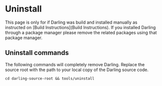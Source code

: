 # Uninstall

This page is only for if Darling was build and installed manually as instructed on [Build Instructions](Build Instructions). If you installed Darling through a package manager please remove the related packages using that package manager.

## Uninstall commands

The following commands will completely remove Darling. Replace the source root with the path to your local copy of the Darling source code.

	
	cd darling-source-root && tools/uninstall

